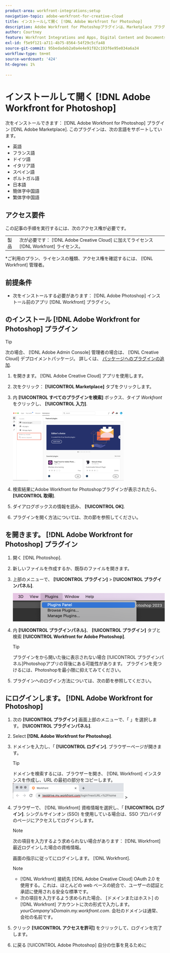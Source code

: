 ```yaml
---
product-area: workfront-integrations;setup
navigation-topic: adobe-workfront-for-creative-cloud
title: インストールして開く [!DNL Adobe Workfront for Photoshop]
description: Adobe Workfront for Photoshopプラグインは、Marketplace プラグインからインストールできます。
author: Courtney
feature: Workfront Integrations and Apps, Digital Content and Documents
exl-id: f5e9f121-a711-4b75-8564-54f29c5cfa48
source-git-commit: 95bedadeb2a0a4e4e91f82c193f6e95e034a6a34
workflow-type: tm+mt
source-wordcount: '424'
ht-degree: 1%

---
```


# インストールして開く [!DNL Adobe Workfront for Photoshop]

次をインストールできます： [!DNL Adobe Workfront for Photoshop] プラグイン [!DNL Adobe Marketplace]. このプラグインは、次の言語をサポートしています。

* 英語
* フランス語
* ドイツ語
* イタリア語
* スペイン語
* ポルトガル語
* 日本語
* 簡体字中国語
* 繁体字中国語

<!-- * Korean -->

## アクセス要件

この記事の手順を実行するには、次のアクセス権が必要です。

<table style="table-layout:auto"> 
 <col> 
 <col> 
 <tbody> 
  <!--<tr> 
   <td role="rowheader">[!DNL Adobe Workfront] plan*</td> 
   <td> <p>[!UICONTROL Pro] or higher</p> </td> 
  </tr> 
  <tr data-mc-conditions=""> 
   <td role="rowheader">[!DNL Adobe Workfront] license*</td> 
   <td> <p>[!UICONTROL Work] or [!UICONTROL Plan]</p> </td> 
  </tr> -->
  <tr> 
   <td role="rowheader">製品</td> 
   <td>次が必要です： [!DNL Adobe Creative Cloud] に加えてライセンス [!DNL Workfront] ライセンス。</td> 
  </tr> 
 </tbody> 
</table>

&#42;ご利用のプラン、ライセンスの種類、アクセス権を確認するには、 [!DNL Workfront] 管理者。

## 前提条件

* 次をインストールする必要があります： [!DNL Adobe Photoshop] インストール前のアプリ [!DNL Workfront] プラグイン。

## のインストール [!DNL Adobe Workfront for Photoshop] プラグイン

>[!TIP]
>
>次の場合、 [!DNL Adobe Admin Console] 管理者の場合は、 [!DNL Creative Cloud] デプロイメントパッケージ。 詳しくは、 [パッケージへのプラグインの追加](https://helpx.adobe.com/in/enterprise/using/manage-extensions.html).


1. を開きます。 [!DNL Adobe Creative Cloud] アプリを使用します。
1. 次をクリック： **[!UICONTROL Marketplace]** タブをクリックします。
1. 内 **[!UICONTROL すべてのプラグインを検索]** ボックス、タイプ *Workfront*&#x200B;をクリックし、 **[!UICONTROL 入力]**.

   ![](assets/adobe-marketplace-350x218.png)

1. 検索結果にAdobe Workfront for Photoshopプラグインが表示されたら、 **[!UICONTROL 取得]**.
1. ダイアログボックスの情報を読み、 **[!UICONTROL OK]**.

1. プラグインを開く方法については、次の節を参照してください。

## を開きます。 [!DNL Adobe Workfront for Photoshop] プラグイン

1. 開く [!DNL Photoshop].

1. 新しいファイルを作成するか、既存のファイルを開きます。

1. 上部のメニューで、 **[!UICONTROL プラグイン]** > **[!UICONTROL プラグインパネル]**.

   ![](assets/plugins-panel-ps.png)

1. 内 **[!UICONTROL プラグインパネル]**、 **[!UICONTROL プラグイン]** タブと検索 **[!UICONTROL Workfront for Adobe Photoshop]**.

   >[!TIP]
   >
   >   プラグインをから開いた後に表示されない場合 [!UICONTROL プラグインパネル]Photoshopアプリの背後にある可能性があります。 プラグインを見つけるには、Photoshopを最小限に抑えてみてください。

1. プラグインへのログイン方法については、次の節を参照してください。

## にログインします。 [!DNL Adobe Workfront for Photoshop]

1. 次の **[!UICONTROL プラグイン]** 画面上部のメニューで、「 」を選択します。 **[!UICONTROL プラグインパネル]**.
1. Select **[!DNL Adobe Workfront for Photoshop]**.
1. ドメインを入力し、「 **[!UICONTROL ログイン]**. ブラウザーページが開きます。

   >[!TIP]
   >
   >ドメインを検索するには、ブラウザーを開き、 [!DNL Workfront] インスタンスを作成し、URL の最初の部分をコピーします。\
   >![](assets/domain-350x50.png)   >

1. ブラウザーで、 [!DNL Workfront] 資格情報を選択し、「 **[!UICONTROL ログイン]**. シングルサインオン (SSO) を使用している場合は、SSO プロバイダのページにアクセスしてログインします。

   >[!NOTE]
   >
   >次の項目を入力するよう求められない場合があります： [!DNL Workfront] 最近ログインした場合の資格情報。

   画面の指示に従ってにログインします。 [!DNL Workfront].

   >[!NOTE]
   >
   >* [!DNL Workfront] 接続先 [!DNL Adobe Creative Cloud] OAuth 2.0 を使用する。これは、ほとんどの web ベースの統合で、ユーザーの認証と承認に使用される安全な標準です。
   >* 次の項目を入力するよう求められた場合、 [ドメインまたはホスト] の [!DNL Workfront] アカウントに次の形式で入力します。 *yourCompany&#39;sDomain.my.workfront.com*. 会社のドメインは通常、会社の名前です。


1. クリック **[!UICONTROL アクセスを許可]** をクリックして、ログインを完了します。
1. に戻る [!UICONTROL Adobe Photoshop] 自分の仕事を見るために
